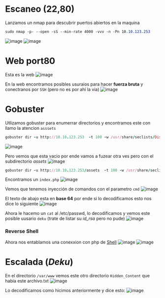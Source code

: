 # Escaneo (22,80)
Lanzamos un nmap para descubrir puertos abiertos en la maquina
```css
sudo nmap -p- --open -sS --min-rate 4000 -vvv -n -Pn 10.10.123.253
```
![image](https://github.com/user-attachments/assets/59ea6117-802f-48c6-905a-a74579ad2199)
![image](https://github.com/user-attachments/assets/771c3ab0-3d7b-4987-a3cc-8051882d1068)

# Web port80
Esta es la web
![image](https://github.com/user-attachments/assets/58385192-83ae-49da-ad5e-8c6f8d6b36ca)

En la web encontramos posibles usuraios para hacer **fuerza bruta** y conectranos por `SSH` (pero no es por ahí la via)
![image](https://github.com/user-attachments/assets/f9cbe102-7605-451a-b767-651f7c883c55)

# Gobuster
Utlizamos gobuster para enumerrar directorios y encontramos este con llamo la atencion `asssets`
```ruby
gobuster dir -u http://10.10.123.253  -t 100 -w /usr/share/seclists/Discovery/Web-Content/directory-list-2.3-medium.txt -x txt,html,php --no-error
```
![image](https://github.com/user-attachments/assets/4e10a5e0-fab2-44ef-87aa-a67fbad038ab)

Pero vemos que esta vacio por ende vamos a fuzear otra ves pero con el subdirectorio *assets*
![image](https://github.com/user-attachments/assets/282dcbf6-307a-46f5-9f9c-2759cedcf05f)

```ruby
gobuster dir -u http://10.10.123.253/assets  -t 100 -w /usr/share/seclists/Discovery/Web-Content/directory-list-2.3-medium.txt -x txt,php --no-error
```
Encontramos un `index.php`
![image](https://github.com/user-attachments/assets/753d3a94-41f5-4576-aa26-6ec4defe33af)

Vemos que tenemos inyección de comandos con el parametro `cmd`
![image](https://github.com/user-attachments/assets/625391f5-4fed-4b1d-b379-11f632c460e7)

El texto de abajo esta en **base 64** por ende si lo decodificamos esto nos dice lo siguiente
![image](https://github.com/user-attachments/assets/55ba61a5-f545-4c83-b2de-32feac2fa75e)

Ahora le hacemo un `cat` al /etc/passwd, lo decodificamos y vemos este posible uusario `deku` (trate de listar su *id_rsa* pero no pude)
![image](https://github.com/user-attachments/assets/b6926774-e7c0-48b7-a698-525e12a5e69c)

### Reverse Shell
Ahora nos entablamos una conexxion con php de [Shell](https://www.revshells.com/)
![image](https://github.com/user-attachments/assets/8c00f4e9-0130-4e08-9502-c46610776468)
![image](https://github.com/user-attachments/assets/3c81d897-5985-4257-a899-86259dfa7e50)

# Escalada (*Deku*)
En el directorio `/var/www` vemos este otro directorio `Hidden_Content` que habia este archivo.txt
![image](https://github.com/user-attachments/assets/7b63816d-2a42-452c-b843-dacdd6e12296)

Lo decodificamos como hicimos anteriormente y dice esto:
![image](https://github.com/user-attachments/assets/9f6ee051-e491-400d-8ade-1dec1256ec5c)






